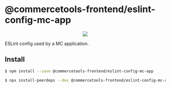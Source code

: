 # @commercetools-frontend/eslint-config-mc-app

<p align="center">
  <a href="https://www.npmjs.com/package/@commercetools-frontend/eslint-config-mc-app"><img src="https://img.shields.io/npm/v/@commercetools-frontend/eslint-config-mc-app.svg"></a>
</p>

ESLint config used by a MC application.

## Install

```bash
$ npm install --save @commercetools-frontend/eslint-config-mc-app

$ npx install-peerdeps --dev @commercetools-frontend/eslint-config-mc-app
```
